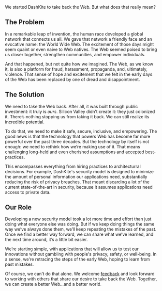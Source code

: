 We started DashKite to take back the Web. But what does that really mean?

## The Problem

In a remarkable leap of invention, the human race developed a global network that connects us all. We gave that network a friendly face and an evocative name: the World Wide Web. The excitement of those days might seem quaint or even naive to Web natives. The Web seemed poised to bring us closer together, strengthen communities, and empower individuals.

And that happened, but not quite how we imagined. The Web, as we know it, is also a platform for fraud, harassment, propaganda, and, ultimately, violence. That sense of hope and excitement that we felt in the early days of the Web has been replaced by one of dread and disappointment.

## The Solution

We need to take the Web back. After all, it was built through public investment: it truly is _ours_. Silicon Valley didn’t create it: they just colonized it. There’s nothing stopping us from taking it back. We can still realize its incredible potential.

To do that, we need to make it safe, secure, inclusive, and empowering. The good news is that the technology that powers Web has become far more powerful over the past three decades. But the technology by itself is not enough: we need to rethink how we’re making use of it. That means challenging long-held and even cherished assumptions and accepted best-practices.

This encompasses everything from hiring practices to architecturral decisions. For example, DashKite's security model is designed to minimize the amount of personal information our applications need, substantially reducing the risk of privacy breaches. That meant discarding a lot of the current state-of-the-art in security, because it assumes applications need access to private data.

## Our Role

Developing a new security model took a lot more time and effort than just doing what everyone else was doing. But if we keep doing things the same way we’ve always done them, we’ll keep repeating the mistakes of the past. Once we find a better way forward, we can share what we’ve learned, and the next time around, it’s a little bit easier.

We’re starting simple, with applications that will allow us to test our innovations without gambling with people's privacy, safety, or well-being. In a sense, we're retracing the steps of the early Web, hoping to learn from past mistakes.

Of course, we can't do that alone. We welcome [feedback][1] and look forward to working with others that share our desire to take back the Web. Together, we can create a better Web&hellip;and a better world.

[1]: /contact
